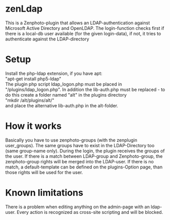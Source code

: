 zenLdap
=======
This is a Zenphoto-plugin that allows an LDAP-authentication against Microsoft Active Directory and OpenLDAP.
The login-function checks first if there is a local-db user available (for the given login-data), if not, it tries to authenticate against the LDAP-directory

Setup
=====
Install the php-ldap extension, if you have apt:<br>
 "apt-get install php5-ldap"<br>
The plugin php script ldap_logon.php must be placed in "<zenphoto-directory>/plugins/ldap_logon.php".
In addition the lib-auth.php must be replaced - to do this create a folder named "alt" in the plugins directory<br>
 "mkdir <zenphoto-directory>/alt/plugins/alt/"<br>
and place the alternative lib-auth.php in the alt-folder.

How it works
============
Basically you have to use zenphoto-groups (with the zenplugin user_groups).
The same groups have to exist in the LDAP-Directory too (same group-name only).
During the login, the plugin receives the groups of the user. If there is a match between LDAP-group and Zenphoto-group, the zenphoto-group rights will be merged into the LDAP-user.
If there is no match, a default-template can be defined on the plugins-Option page, than those rights will be used for the user.

Known limitations
=================
There is a problem when editing anything on the admin-page with an ldap-user. 
Every action is recognized as cross-site scripting and will be blocked.
